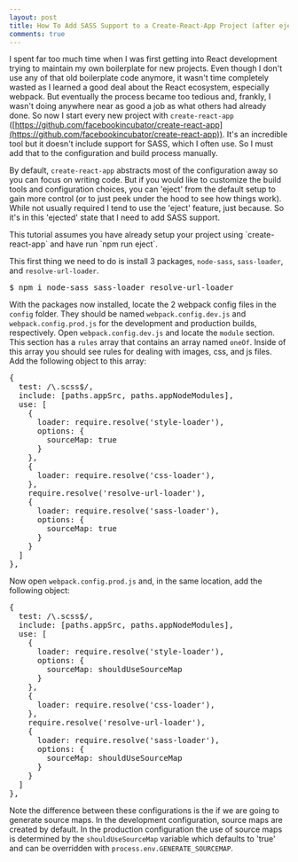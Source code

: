 ```yaml
---
layout: post
title: How To Add SASS Support to a Create-React-App Project (after ejecting)
comments: true
---
```


I spent far too much time when I was first getting into React development trying to maintain my own boilerplate for new projects. Even though I don't use any of that old boilerplate code anymore, it wasn't time completely wasted as I learned a good deal about the React ecosystem, especially webpack. But eventually the process became too tedious and, frankly, I wasn't doing anywhere near as good a job as what others had already done. So now I start every new project with `create-react-app` ([https://github.com/facebookincubator/create-react-app](https://github.com/facebookincubator/create-react-app)). It's an incredible tool but it doesn't include support for SASS, which I often use. So I must add that to the configuration and build process manually.

By default, `create-react-app` abstracts most of the configuration away so you can focus on writing code. But if you would like to customize the build tools and configuration choices, you can 'eject' from the default setup to gain more control (or to just peek under the hood to see how things work). While not usually required I tend to use the 'eject' feature, just because. So it's in this 'ejected' state that I need to add SASS support.

<div class="alert alert-info">
<i class="fa fa-exclamation-circle"></i> This tutorial assumes you have already setup your project using `create-react-app` and have run `npm run eject`.
</div>

This first thing we need to do is install 3 packages, `node-sass`, `sass-loader`, and `resolve-url-loader`.

<pre class="prettyprint lang-bsh">
$ npm i node-sass sass-loader resolve-url-loader
</pre>

With the packages now installed, locate the 2 webpack config files in the `config` folder. They should be named `webpack.config.dev.js` and `webpack.config.prod.js` for the development and production builds, respectively. Open `webpack.config.dev.js` and locate the `module` section. This section has a `rules` array that contains an array named `oneOf`. Inside of this array you should see rules for dealing with images, css, and js files. Add the following object to this array:

<pre class="prettyprint">
{
  test: /\.scss$/,
  include: [paths.appSrc, paths.appNodeModules],
  use: [
    {
      loader: require.resolve('style-loader'),
      options: {
        sourceMap: true
      }
    },
    {
      loader: require.resolve('css-loader'),
    },
    require.resolve('resolve-url-loader'),
    {
      loader: require.resolve('sass-loader'),
      options: {
        sourceMap: true
      }
    }
  ]
},
</pre>

Now open `webpack.config.prod.js` and, in the same location, add the following object:

<pre class="prettyprint">
{
  test: /\.scss$/,
  include: [paths.appSrc, paths.appNodeModules],
  use: [
    {
      loader: require.resolve('style-loader'),
      options: {
        sourceMap: shouldUseSourceMap
      }
    },
    {
      loader: require.resolve('css-loader'),
    },
    require.resolve('resolve-url-loader'),
    {
      loader: require.resolve('sass-loader'),
      options: {
        sourceMap: shouldUseSourceMap
      }
    }
  ]
},
</pre>

Note the difference between these configurations is the if we are going to generate source maps. In the development configuration, source maps are created by default. In the production configuration the use of source maps is determined by the `shouldUseSourceMap` variable which defaults to 'true' and can be overridden with `process.env.GENERATE_SOURCEMAP`.





